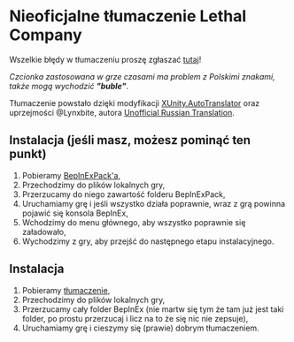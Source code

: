 # Nieoficjalne tłumaczenie Lethal Company
Wszelkie błędy w tłumaczeniu proszę zgłaszać [tutaj](https://github.com/Dironikkk/smiercionosna-firma/issues)!

*Czcionka zastosowana w grze czasami ma problem z Polskimi znakami, także mogą wychodzić ***"buble"****.

Tłumaczenie powstało dzięki modyfikacji [XUnity.AutoTranslator](https://github.com/bbepis/XUnity.AutoTranslator) oraz uprzejmości @Lynxbite, autora [Unofficial Russian Translation](https://thunderstore.io/c/lethal-company/p/LynxBite/Unofficial_Russian_Translation/).

## Instalacja  (jeśli masz, możesz pominąć ten punkt)
1. Pobieramy [BepInExPack'a](https://thunderstore.io/c/lethal-company/p/BepInEx/BepInExPack/),
2. Przechodzimy do plików lokalnych gry,
3. Przerzucamy do niego zawartość folderu BepInExPack,
4. Uruchamiamy grę i jeśli wszystko działa poprawnie, wraz z grą powinna pojawić się konsola BepInEx,
5. Wchodzimy do menu głównego, aby wszystko poprawnie się załadowało,
6. Wychodzimy z gry, aby przejść do następnego etapu instalacyjnego.

## Instalacja
1. Pobieramy [tłumaczenie](https://github.com/Dironikkk/smiercionosna-firma/releases),
2. Przechodzimy do plików lokalnych gry,
3. Przerzucamy cały folder BepInEx (nie martw się tym że tam już jest taki folder, po prostu przerzucaj i licz na to że się nic nie zepsuje),
4. Uruchamiamy grę i cieszymy się (prawie) dobrym tłumaczeniem.
